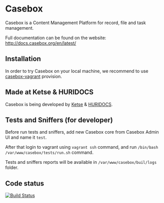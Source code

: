 Casebox
=======

Casebox is a Content Management Platform for record, file and task management.

Full documentation can be found on the website:
http://docs.casebox.org/en/latest/


Installation
------------

In order to try Casebox on your local machine, we recommend to use [casebox-vagrant](https://github.com/KETSE/casebox-vagrant.git) provision.


Made at Ketse & HURIDOCS
-------------------------

Casebox is being developed by [Ketse](https://www.ketse.com/) & [HURIDOCS](https://www.huridocs.org/).


Tests and Sniffers (for developer)
----------------------------------

Before run tests and sniffers, add new Casebox core from Casebox Admin UI and name it `test`.

After that login to vagrant using `vagrant ssh` command, and run `/bin/bash /var/www/casebox/tests/run.sh` command.

Tests and sniffers reports will be available in `/var/www/casebox/buil/logs` folder.


Code status
-----------

[![Build Status](http://ci.casebox.org:8080/buildStatus/icon?job=casebox/development)](http://ci.casebox.org:8080/job/casebox/job/development)

